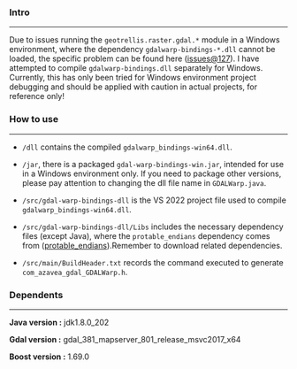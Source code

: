 ### Intro

---

Due to issues running the `geotrellis.raster.gdal.*` module in a Windows environment, where the dependency `gdalwarp-bindings-*.dll` cannot be loaded, the specific problem can be found here ([issues@127](https://github.com/geotrellis/gdal-warp-bindings/issues/127)). I have attempted to compile `gdalwarp-bindings.dll` separately for Windows. Currently, this has only been tried for Windows environment project debugging and should be applied with caution in actual projects, for reference only!

### How to use

---

* `/dll` contains the compiled `gdalwarp_bindings-win64.dll`.

* `/jar`, there is a packaged `gdal-warp-bindings-win.jar`, intended for use in a Windows environment only. If you need to package other versions, please pay attention to changing the dll file name in `GDALWarp.java`.
* `/src/gdal-warp-bindings-dll` is the VS 2022 project file used to compile `gdalwarp_bindings-win64.dll`.
* `/src/gdal-warp-bindings-dll/Libs` includes the necessary dependency files (except Java), where the `protable_endians` dependency comes from ([protable_endians](https://gist.github.com/panzi/6856583)).Remember to download related dependencies.
* `/src/main/BuildHeader.txt` records the command executed to generate `com_azavea_gdal_GDALWarp.h`.

### Dependents

---

**Java version :** jdk1.8.0_202

**Gdal version :** gdal_381_mapserver_801_release_msvc2017_x64

**Boost version :** 1.69.0 

